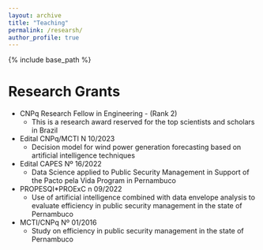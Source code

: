 ```yaml
---
layout: archive
title: "Teaching"
permalink: /researsh/
author_profile: true
---
```


{% include base_path %}

Research Grants
======
* CNPq Research Fellow in Engineering - (Rank 2)
  * This is a research award reserved for the top scientists and scholars in Brazil
* Edital CNPq/MCTI N 10/2023
  * Decision model for wind power generation forecasting based on artificial intelligence techniques
* Edital CAPES Nº 16/2022
  * Data Science applied to Public Security Management in Support of the Pacto pela Vida Program in Pernambuco
* PROPESQI*PROExC n 09/2022
  * Use of artificial intelligence combined with data envelope analysis to evaluate efficiency in public security management in the state of Pernambuco
* MCTI/CNPq Nº 01/2016
  * Study on efficiency in public security management in the state of Pernambuco


